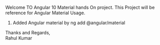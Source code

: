 <p>
Welcome TO Angular 10 Material hands On project. This Project will be reference for Angular Material Usage.
</p>

<ol>
<li>Added Angular material by ng add @angular/material</li>
</ol>

Thanks and Regards,<br/>
Rahul Kumar
